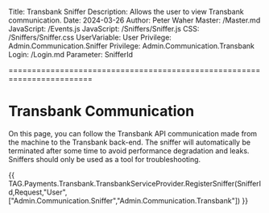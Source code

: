 ﻿Title: Transbank Sniffer
Description: Allows the user to view Transbank communication.
Date: 2024-03-26
Author: Peter Waher
Master: /Master.md
JavaScript: /Events.js
JavaScript: /Sniffers/Sniffer.js
CSS: /Sniffers/Sniffer.css
UserVariable: User
Privilege: Admin.Communication.Sniffer
Privilege: Admin.Communication.Transbank
Login: /Login.md
Parameter: SnifferId

========================================================================

Transbank Communication
===========================

On this page, you can follow the Transbank API communication made from the machine to the 
Transbank back-end. The sniffer will automatically be terminated after some time to avoid 
performance degradation and leaks. Sniffers should only be used as a tool for 
troubleshooting.

{{
TAG.Payments.Transbank.TransbankServiceProvider.RegisterSniffer(SnifferId,Request,"User",["Admin.Communication.Sniffer","Admin.Communication.Transbank"])
}}
